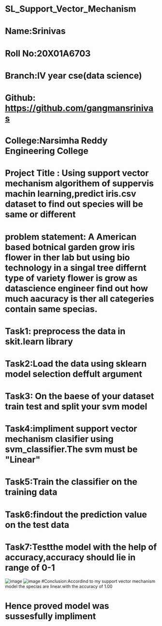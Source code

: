 # SL_Support_Vector_Mechanism
# **Name**:Srinivas
# **Roll No**:20X01A6703
# **Branch**:lV year cse(data science)
# **Github:** https://github.com/gangmansrinivas
# **College**:Narsimha Reddy Engineering College
# **Project** **Title** **:** Using support vector mechanism  algorithem of suppervis machin learning,predict iris.csv dataset to find out species will be same or different 
# **problem statement:** A American based botnical garden grow iris flower  in ther lab but using bio technology in a singal tree differnt type of variety flower is grow as datascience engineer find out how much aacuracy is ther all categeries contain same specias.
# Task1: preprocess the data in skit.learn library 
# Task2:Load the data using sklearn model selection deffult argument
# Task3: On the baese of your dataset  train test and split your svm model 
# Task4:impliment support vector mechanism clasifier using svm_classifier.The svm must be "Linear"
# Task5:Train the classifier on the training data  
# Task6:findout the prediction value on the test data
# Task7:Testthe model with the help of accuracy,accuracy should lie in range of 0-1  
![image](https://github.com/gangmansrinivas/SL_Support_Vector_Mechanism/assets/143176194/3eedf112-7c78-4df7-9f08-6e8fab4a5fb2)
![image](https://github.com/gangmansrinivas/SL_Support_Vector_Mechanism/assets/143176194/e04dad57-72b8-4acc-9c36-b7d2975897cf)
#Conclusion:Accordind to my support vector mechanism model the specias are linear.with the accuracy of 1.00
# Hence proved  model was sussesfully impliment 

